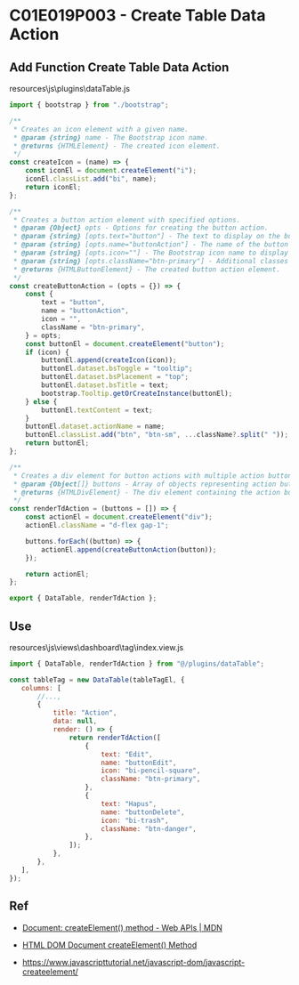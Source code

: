 # C01E019P003 - Create Table Data Action

## Add Function Create Table Data Action

resources\js\plugins\dataTable.js

```js
import { bootstrap } from "./bootstrap";
```

```js
/**
 * Creates an icon element with a given name.
 * @param {string} name - The Bootstrap icon name.
 * @returns {HTMLElement} - The created icon element.
 */
const createIcon = (name) => {
    const iconEl = document.createElement("i");
    iconEl.classList.add("bi", name);
    return iconEl;
};

/**
 * Creates a button action element with specified options.
 * @param {Object} opts - Options for creating the button action.
 * @param {string} [opts.text="button"] - The text to display on the button.
 * @param {string} [opts.name="buttonAction"] - The name of the button action.
 * @param {string} [opts.icon=""] - The Bootstrap icon name to display on the button.
 * @param {string} [opts.className="btn-primary"] - Additional classes for the button.
 * @returns {HTMLButtonElement} - The created button action element.
 */
const createButtonAction = (opts = {}) => {
    const {
        text = "button",
        name = "buttonAction",
        icon = "",
        className = "btn-primary",
    } = opts;
    const buttonEl = document.createElement("button");
    if (icon) {
        buttonEl.append(createIcon(icon));
        buttonEl.dataset.bsToggle = "tooltip";
        buttonEl.dataset.bsPlacement = "top";
        buttonEl.dataset.bsTitle = text;
        bootstrap.Tooltip.getOrCreateInstance(buttonEl);
    } else {
        buttonEl.textContent = text;
    }
    buttonEl.dataset.actionName = name;
    buttonEl.classList.add("btn", "btn-sm", ...className?.split(" "));
    return buttonEl;
};

/**
 * Creates a div element for button actions with multiple action buttons.
 * @param {Object[]} buttons - Array of objects representing action buttons.
 * @returns {HTMLDivElement} - The div element containing the action buttons.
 */
const renderTdAction = (buttons = []) => {
    const actionEl = document.createElement("div");
    actionEl.className = "d-flex gap-1";

    buttons.forEach((button) => {
        actionEl.append(createButtonAction(button));
    });

    return actionEl;
};
```

```js
export { DataTable, renderTdAction };
```

## Use

resources\js\views\dashboard\tag\index.view.js

```js
import { DataTable, renderTdAction } from "@/plugins/dataTable";
```

```js
const tableTag = new DataTable(tableTagEl, {
   columns: [
       //...,
       {
           title: "Action",
           data: null,
           render: () => {
               return renderTdAction([
                   {
                       text: "Edit",
                       name: "buttonEdit",
                       icon: "bi-pencil-square",
                       className: "btn-primary",
                   },
                   {
                       text: "Hapus",
                       name: "buttonDelete",
                       icon: "bi-trash",
                       className: "btn-danger",
                   },
               ]);
           },
       },
   ],
});
```

## Ref

- [Document: createElement() method - Web APIs | MDN](https://developer.mozilla.org/en-US/docs/Web/API/Document/createElement)

- [HTML DOM Document createElement() Method](https://www.w3schools.com/jsref/met_document_createelement.asp)

- https://www.javascripttutorial.net/javascript-dom/javascript-createelement/
